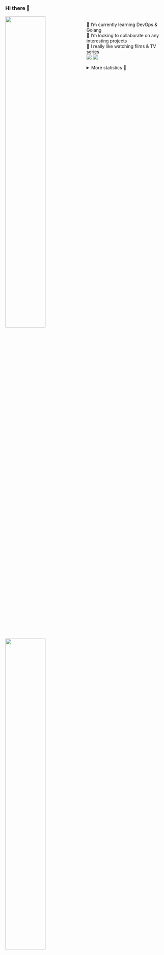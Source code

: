 ### Hi there 👋


[<img align="left" width="50%" src="https://github-readme-stats.vercel.app/api?username=rufusnufus&hide=issues&show_icons=true&count_private=true&theme=transparent&title_color=FF6F40&text_color=FBF9F8&icon_color=F48242&hide_border=true&hide_title=true#gh-dark-mode-only">](https://metrics.lecoq.io/rufusnufus#gh-dark-mode-only)
[<img align="left" width="50%" src="https://github-readme-stats.vercel.app/api?username=rufusnufus&hide=issues&show_icons=true&count_private=true&theme=transparent&title_color=FF6533&text_color=4D4644&icon_color=FF8038&hide_border=true&hide_title=true#gh-light-mode-only">](https://metrics.lecoq.io/rufusnufus#gh-light-mode-only)

<p>
  <br>
  🌱 I’m currently learning DevOps & Golang</br>
  👯 I’m looking to collaborate on any interesting projects</br>
  🎥 I really like watching films & TV series</br>
  <a href="https://linkedin.com/in/rufusnufus"><img src="https://img.shields.io/badge/linkedin-0077B5.svg?style=for-the-badge&logo=linkedin&logoColor=white"/></a>
  <a href="https://t.me/rufusnufus"><img src="https://img.shields.io/badge/-telegram-black?style=for-the-badge&color=blue&logo=telegram"/></a>
</p>

<p text-align="left">
<details>
  <summary>More statistics 👀</summary><br/>

<!--START_SECTION:waka-->
![Code Time](http://img.shields.io/badge/Code%20Time-765%20hrs%202%20mins-blue)

![Profile Views](http://img.shields.io/badge/Profile%20Views-3-blue)

**I'm an Early 🐤** 

```text
🌞 Morning                8642 commits        █████░░░░░░░░░░░░░░░░░░░░   21.91 % 
🌆 Daytime                22476 commits       ██████████████░░░░░░░░░░░   57.00 % 
🌃 Evening                7435 commits        █████░░░░░░░░░░░░░░░░░░░░   18.85 % 
🌙 Night                  882 commits         █░░░░░░░░░░░░░░░░░░░░░░░░   02.24 % 
```
📅 **I'm Most Productive on Wednesday** 

```text
Monday                   7759 commits        █████░░░░░░░░░░░░░░░░░░░░   19.68 % 
Tuesday                  6492 commits        ████░░░░░░░░░░░░░░░░░░░░░   16.46 % 
Wednesday                9154 commits        ██████░░░░░░░░░░░░░░░░░░░   23.21 % 
Thursday                 7334 commits        █████░░░░░░░░░░░░░░░░░░░░   18.60 % 
Friday                   6804 commits        ████░░░░░░░░░░░░░░░░░░░░░   17.25 % 
Saturday                 1229 commits        █░░░░░░░░░░░░░░░░░░░░░░░░   03.12 % 
Sunday                   663 commits         ░░░░░░░░░░░░░░░░░░░░░░░░░   01.68 % 
```


📊 **This Week I Spent My Time On** 

```text
💬 Programming Languages: 
No Activity Tracked This Week

🔥 Editors: 
No Activity Tracked This Week
```

**I Mostly Code in Java** 

```text
Python                   20 repos            ████░░░░░░░░░░░░░░░░░░░░░   17.39 % 
Go                       13 repos            ███░░░░░░░░░░░░░░░░░░░░░░   11.30 % 
Smarty                   8 repos             ██░░░░░░░░░░░░░░░░░░░░░░░   06.96 % 
Shell                    5 repos             █░░░░░░░░░░░░░░░░░░░░░░░░   04.35 % 
Kotlin                   3 repos             █░░░░░░░░░░░░░░░░░░░░░░░░   02.61 % 
```




 Last Updated on 15/03/2025 01:19:14 UTC
<!--END_SECTION:waka-->

</details>
</p>
